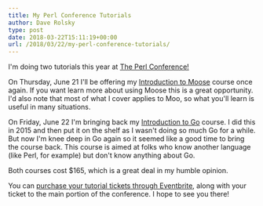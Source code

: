 ```yaml
---
title: My Perl Conference Tutorials
author: Dave Rolsky
type: post
date: 2018-03-22T15:11:19+00:00
url: /2018/03/22/my-perl-conference-tutorials/
---
```

I'm doing two tutorials this year at [The Perl Conference!][1]

On Thursday, June 21 I'll be offering my [Introduction to Moose][2] course once again. If you want learn more about using Moose this is a great opportunity. I'd also note that most of what I cover applies to Moo, so what you'll learn is useful in many situations.

On Friday, June 22 I'm bringing back my [Introduction to Go][3] course. I did this in 2015 and then put it on the shelf as I wasn't doing so much Go for a while. But now I'm knee deep in Go again so it seemed like a good time to bring the course back. This course is aimed at folks who know another language (like Perl, for example) but don't know anything about Go.

Both courses cost $165, which is a great deal in my humble opinion.

You can [purchase your tutorial tickets through Eventbrite][4], along with your ticket to the main portion of the conference. I hope to see you there!

 [1]: https://perlconference.us/tpc-2018-slc/
 [2]: https://perlconference.us/tpc-2018-slc/session/introduction-to-moose/
 [3]: https://perlconference.us/tpc-2018-slc/session/introduction-to-go/
 [4]: https://www.eventbrite.com/e/the-perl-conference-in-salt-lake-city-2018-tickets-41850611305